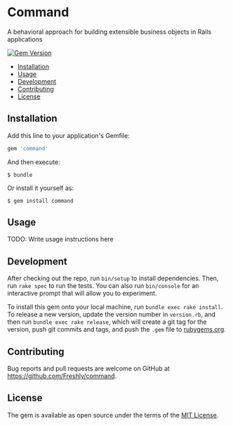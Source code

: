 # Command

A behavioral approach for building extensible business objects in Rails applications

[![Gem Version](https://badge.fury.io/rb/command.svg)](https://badge.fury.io/rb/command)

* [Installation](#installation)
* [Usage](#usage)
* [Development](#development)
* [Contributing](#contributing)
* [License](#license)

## Installation

Add this line to your application's Gemfile:

```ruby
gem 'command'
```

And then execute:

    $ bundle

Or install it yourself as:

    $ gem install command

## Usage

TODO: Write usage instructions here

## Development

After checking out the repo, run `bin/setup` to install dependencies. Then, run `rake spec` to run the tests. You can also run `bin/console` for an interactive prompt that will allow you to experiment.

To install this gem onto your local machine, run `bundle exec rake install`. To release a new version, update the version number in `version.rb`, and then run `bundle exec rake release`, which will create a git tag for the version, push git commits and tags, and push the `.gem` file to [rubygems.org](https://rubygems.org).

## Contributing

Bug reports and pull requests are welcome on GitHub at https://github.com/Freshly/command.

## License

The gem is available as open source under the terms of the [MIT License](https://opensource.org/licenses/MIT).
